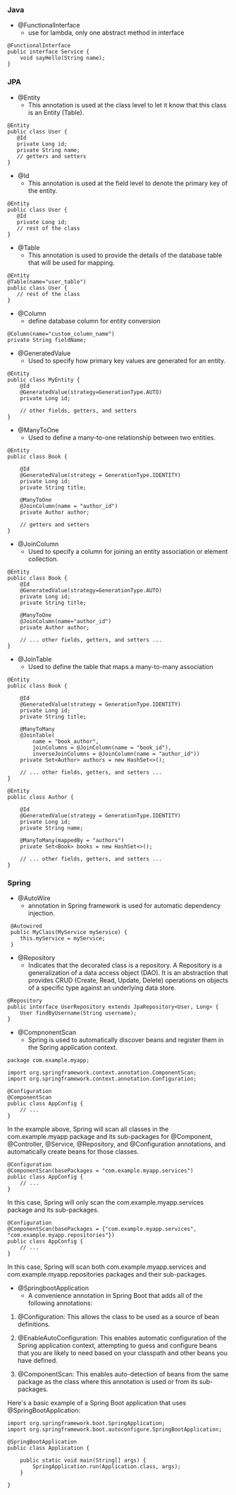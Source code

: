 
### Java
- @FunctionalInterface
  - use for lambda, only one abstract method in interface
```
@FunctionalInterface
public interface Service {
    void sayHello(String name);
}
```

### JPA
- @Entity
    - This annotation is used at the class level to let it know that this class is an Entity (Table).
```aidl
@Entity
public class User {
   @Id
   private Long id;
   private String name;
   // getters and setters
}
```

- @Id
    - This annotation is used at the field level to denote the primary key of the entity.
```aidl
@Entity
public class User {
   @Id
   private Long id;
   // rest of the class
}
```

- @Table
    - This annotation is used to provide the details of the database table that will be used for mapping.
```aidl
@Entity
@Table(name="user_table")
public class User {
   // rest of the class
}
```

- @Column
  - define database column for entity conversion
```aidl
@Column(name="custom_column_name")
private String fieldName;
```


- @GeneratedValue
  - Used to specify how primary key values are generated for an entity. 
```aidl
@Entity
public class MyEntity {
    @Id
    @GeneratedValue(strategy=GenerationType.AUTO)
    private Long id;

    // other fields, getters, and setters
}
```

- @ManyToOne
  - Used to define a many-to-one relationship between two entities.
```aidl
@Entity
public class Book {

    @Id
    @GeneratedValue(strategy = GenerationType.IDENTITY)
    private Long id;
    private String title;

    @ManyToOne
    @JoinColumn(name = "author_id")
    private Author author;

    // getters and setters
}
```

- @JoinColumn
  - Used to specify a column for joining an entity association or element collection.
```aidl
@Entity
public class Book {
    @Id
    @GeneratedValue(strategy=GenerationType.AUTO)
    private Long id;
    private String title;

    @ManyToOne
    @JoinColumn(name="author_id")
    private Author author;

    // ... other fields, getters, and setters ...
}
```
- @JoinTable
  - Used to define the table that maps a many-to-many association
```aidl
@Entity
public class Book {
    
    @Id
    @GeneratedValue(strategy = GenerationType.IDENTITY)
    private Long id;
    private String title;
    
    @ManyToMany
    @JoinTable(
        name = "book_author", 
        joinColumns = @JoinColumn(name = "book_id"), 
        inverseJoinColumns = @JoinColumn(name = "author_id"))
    private Set<Author> authors = new HashSet<>();

    // ... other fields, getters, and setters ...
}

@Entity
public class Author {
    
    @Id
    @GeneratedValue(strategy = GenerationType.IDENTITY)
    private Long id;
    private String name;

    @ManyToMany(mappedBy = "authors")
    private Set<Book> books = new HashSet<>();

    // ... other fields, getters, and setters ...
}
```


### Spring
- @AutoWire
  - annotation in Spring framework is used for automatic dependency injection.
```aidl
 @Autowired
 public MyClass(MyService myService) {
    this.myService = myService;
 }
```

- @Repository
  - Indicates that the decorated class is a repository. A Repository is a generalization of a data access object (DAO). It is an abstraction that provides CRUD (Create, Read, Update, Delete) operations on objects of a specific type against an underlying data store.
```aidl
@Repository
public interface UserRepository extends JpaRepository<User, Long> {
    User findByUsername(String username);
}
```
- @CompnonentScan
  - Spring is used to automatically discover beans and register them in the Spring application context.
```aidl
package com.example.myapp;

import org.springframework.context.annotation.ComponentScan;
import org.springframework.context.annotation.Configuration;

@Configuration
@ComponentScan
public class AppConfig {
    // ...
}
```
In the example above, Spring will scan all classes in the com.example.myapp package and its sub-packages for @Component, @Controller, @Service, @Repository, and @Configuration annotations, and automatically create beans for those classes.

```aidl
@Configuration
@ComponentScan(basePackages = "com.example.myapp.services")
public class AppConfig {
    // ...
}
```
In this case, Spring will only scan the com.example.myapp.services package and its sub-packages.

```aidl
@Configuration
@ComponentScan(basePackages = {"com.example.myapp.services", "com.example.myapp.repositories"})
public class AppConfig {
    // ...
}
```

In this case, Spring will scan both com.example.myapp.services and com.example.myapp.repositories packages and their sub-packages.

- @SpringbootApplication
  - A convenience annotation in Spring Boot that adds all of the following annotations:
1. @Configuration: This allows the class to be used as a source of bean definitions.

2. @EnableAutoConfiguration: This enables automatic configuration of the Spring application context, attempting to guess and configure beans that you are likely to need based on your classpath and other beans you have defined.

3. @ComponentScan: This enables auto-detection of beans from the same package as the class where this annotation is used or from its sub-packages.

Here's a basic example of a Spring Boot application that uses @SpringBootApplication:
```aidl
import org.springframework.boot.SpringApplication;
import org.springframework.boot.autoconfigure.SpringBootApplication;

@SpringBootApplication
public class Application {

    public static void main(String[] args) {
        SpringApplication.run(Application.class, args);
    }

}
```





